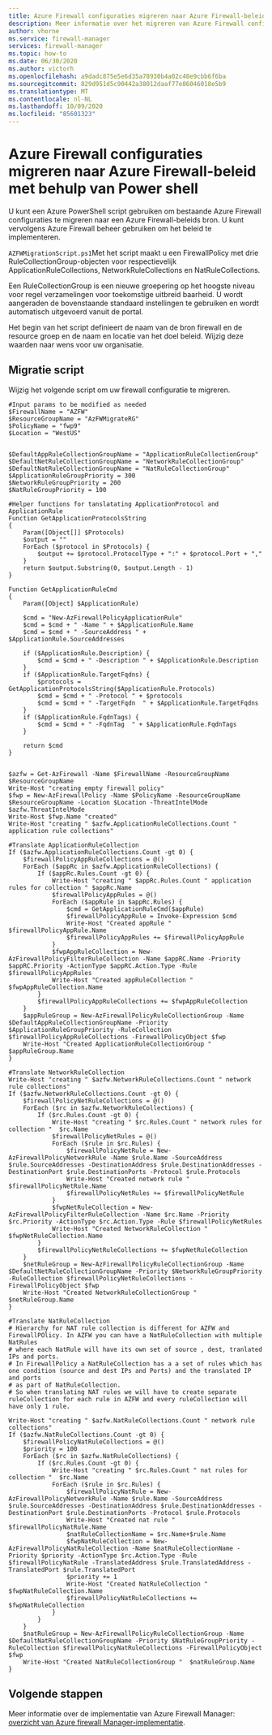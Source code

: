 ```yaml
---
title: Azure Firewall configuraties migreren naar Azure Firewall-beleid met behulp van Power shell
description: Meer informatie over het migreren van Azure Firewall configuraties naar Azure Firewall-beleid
author: vhorne
ms.service: firewall-manager
services: firewall-manager
ms.topic: how-to
ms.date: 06/30/2020
ms.author: victorh
ms.openlocfilehash: a9dadc875e5e6d35a78930b4a02c48e9cbb6f6ba
ms.sourcegitcommit: 829d951d5c90442a38012daaf77e86046018e5b9
ms.translationtype: MT
ms.contentlocale: nl-NL
ms.lasthandoff: 10/09/2020
ms.locfileid: "85601323"
---
```

# <a name="migrate-azure-firewall-configurations-to-azure-firewall-policy-using-powershell"></a>Azure Firewall configuraties migreren naar Azure Firewall-beleid met behulp van Power shell

U kunt een Azure PowerShell script gebruiken om bestaande Azure Firewall configuraties te migreren naar een Azure Firewall-beleids bron. U kunt vervolgens Azure Firewall beheer gebruiken om het beleid te implementeren.

`AZFWMigrationScript.ps1`Met het script maakt u een FirewallPolicy met drie RuleCollectionGroup-objecten voor respectievelijk ApplicationRuleCollections, NetworkRuleCollections en NatRuleCollections. 

Een RuleCollectionGroup is een nieuwe groepering op het hoogste niveau voor regel verzamelingen voor toekomstige uitbreid baarheid. U wordt aangeraden de bovenstaande standaard instellingen te gebruiken en wordt automatisch uitgevoerd vanuit de portal.

Het begin van het script definieert de naam van de bron firewall en de resource groep en de naam en locatie van het doel beleid. Wijzig deze waarden naar wens voor uw organisatie.

## <a name="migration-script"></a>Migratie script

Wijzig het volgende script om uw firewall configuratie te migreren.

```azurepowershell
#Input params to be modified as needed
$FirewallName = "AZFW"
$ResourceGroupName = "AzFWMigrateRG"
$PolicyName = "fwp9"
$Location = "WestUS"


$DefaultAppRuleCollectionGroupName = "ApplicationRuleCollectionGroup"
$DefaultNetRuleCollectionGroupName = "NetworkRuleCollectionGroup"
$DefaultNatRuleCollectionGroupName = "NatRuleCollectionGroup"
$ApplicationRuleGroupPriority = 300
$NetworkRuleGroupPriority = 200
$NatRuleGroupPriority = 100

#Helper functions for tanslatating ApplicationProtocol and ApplicationRule
Function GetApplicationProtocolsString
{
    Param([Object[]] $Protocols)
    $output = ""
    ForEach ($protocol in $Protocols) {
        $output += $protocol.ProtocolType + ":" + $protocol.Port + ","
    }
    return $output.Substring(0, $output.Length - 1)
}

Function GetApplicationRuleCmd
{
    Param([Object] $ApplicationRule)
    
    $cmd = "New-AzFirewallPolicyApplicationRule"
    $cmd = $cmd + " -Name " + $ApplicationRule.Name
    $cmd = $cmd + " -SourceAddress " + $ApplicationRule.SourceAddresses
    
    if ($ApplicationRule.Description) {
        $cmd = $cmd + " -Description " + $ApplicationRule.Description
    }
    if ($ApplicationRule.TargetFqdns) {
        $protocols = GetApplicationProtocolsString($ApplicationRule.Protocols)
        $cmd = $cmd + " -Protocol " + $protocols
        $cmd = $cmd + " -TargetFqdn  " + $ApplicationRule.TargetFqdns
    }
    if ($ApplicationRule.FqdnTags) {
        $cmd = $cmd + " -FqdnTag  " + $ApplicationRule.FqdnTags
    }
    
    return $cmd
}


$azfw = Get-AzFirewall -Name $FirewallName -ResourceGroupName $ResourceGroupName
Write-Host "creating empty firewall policy"
$fwp = New-AzFirewallPolicy -Name $PolicyName -ResourceGroupName $ResourceGroupName -Location $Location -ThreatIntelMode $azfw.ThreatIntelMode
Write-Host $fwp.Name "created"
Write-Host "creating " $azfw.ApplicationRuleCollections.Count " application rule collections"

#Translate ApplicationRuleCollection
If ($azfw.ApplicationRuleCollections.Count -gt 0) {
    $firewallPolicyAppRuleCollections = @()
    ForEach ($appRc in $azfw.ApplicationRuleCollections) {
        If ($appRc.Rules.Count -gt 0) {
            Write-Host "creating " $appRc.Rules.Count " application rules for collection " $appRc.Name
            $firewallPolicyAppRules = @()
            ForEach ($appRule in $appRc.Rules) {
                $cmd = GetApplicationRuleCmd($appRule)
                $firewallPolicyAppRule = Invoke-Expression $cmd
                Write-Host "Created appRule " $firewallPolicyAppRule.Name
                $firewallPolicyAppRules += $firewallPolicyAppRule
            }
            $fwpAppRuleCollection = New-AzFirewallPolicyFilterRuleCollection -Name $appRC.Name -Priority $appRC.Priority -ActionType $appRC.Action.Type -Rule $firewallPolicyAppRules
            Write-Host "Created appRuleCollection "  $fwpAppRuleCollection.Name
        }
        $firewallPolicyAppRuleCollections += $fwpAppRuleCollection
    }
    $appRuleGroup = New-AzFirewallPolicyRuleCollectionGroup -Name $DefaultAppRuleCollectionGroupName -Priority $ApplicationRuleGroupPriority -RuleCollection $firewallPolicyAppRuleCollections -FirewallPolicyObject $fwp 
    Write-Host "Created ApplicationRuleCollectionGroup "  $appRuleGroup.Name
}

#Translate NetworkRuleCollection
Write-Host "creating " $azfw.NetworkRuleCollections.Count " network rule collections"
If ($azfw.NetworkRuleCollections.Count -gt 0) {
    $firewallPolicyNetRuleCollections = @()
    ForEach ($rc in $azfw.NetworkRuleCollections) {
        If ($rc.Rules.Count -gt 0) {
            Write-Host "creating " $rc.Rules.Count " network rules for collection "  $rc.Name
            $firewallPolicyNetRules = @()
            ForEach ($rule in $rc.Rules) {
                $firewallPolicyNetRule = New-AzFirewallPolicyNetworkRule -Name $rule.Name -SourceAddress $rule.SourceAddresses -DestinationAddress $rule.DestinationAddresses -DestinationPort $rule.DestinationPorts -Protocol $rule.Protocols
                Write-Host "Created network rule " $firewallPolicyNetRule.Name
                $firewallPolicyNetRules += $firewallPolicyNetRule
            }
            $fwpNetRuleCollection = New-AzFirewallPolicyFilterRuleCollection -Name $rc.Name -Priority $rc.Priority -ActionType $rc.Action.Type -Rule $firewallPolicyNetRules
            Write-Host "Created NetworkRuleCollection "  $fwpNetRuleCollection.Name
        }
        $firewallPolicyNetRuleCollections += $fwpNetRuleCollection
    }
    $netRuleGroup = New-AzFirewallPolicyRuleCollectionGroup -Name $DefaultNetRuleCollectionGroupName -Priority $NetworkRuleGroupPriority -RuleCollection $firewallPolicyNetRuleCollections -FirewallPolicyObject $fwp 
    Write-Host "Created NetworkRuleCollectionGroup "  $netRuleGroup.Name
}

#Translate NatRuleCollection
# Hierarchy for NAT rule collection is different for AZFW and FirewallPOlicy. In AZFW you can have a NatRuleCollection with multiple NatRules
# where each NatRule will have its own set of source , dest, tranlated IPs and ports. 
# In FirewallPolicy a NatRuleCollection has a a set of rules which has one condition (source and dest IPs and Ports) and the translated IP and ports 
# as part of NatRuleCollection.
# So when translating NAT rules we will have to create separate ruleCollection for each rule in AZFW and every ruleCollection will have only 1 rule.

Write-Host "creating " $azfw.NatRuleCollections.Count " network rule collections"
If ($azfw.NatRuleCollections.Count -gt 0) {
    $firewallPolicyNatRuleCollections = @()
    $priority = 100
    ForEach ($rc in $azfw.NatRuleCollections) {
        If ($rc.Rules.Count -gt 0) {
            Write-Host "creating " $rc.Rules.Count " nat rules for collection "  $rc.Name
            ForEach ($rule in $rc.Rules) {
                $firewallPolicyNatRule = New-AzFirewallPolicyNetworkRule -Name $rule.Name -SourceAddress $rule.SourceAddresses -DestinationAddress $rule.DestinationAddresses -DestinationPort $rule.DestinationPorts -Protocol $rule.Protocols
                Write-Host "Created nat rule " $firewallPolicyNatRule.Name
                $natRuleCollectionName = $rc.Name+$rule.Name
                $fwpNatRuleCollection = New-AzFirewallPolicyNatRuleCollection -Name $natRuleCollectionName -Priority $priority -ActionType $rc.Action.Type -Rule $firewallPolicyNatRule -TranslatedAddress $rule.TranslatedAddress -TranslatedPort $rule.TranslatedPort
                $priority += 1
                Write-Host "Created NatRuleCollection "  $fwpNatRuleCollection.Name
                $firewallPolicyNatRuleCollections += $fwpNatRuleCollection
            }
        }   
    }
    $natRuleGroup = New-AzFirewallPolicyRuleCollectionGroup -Name $DefaultNatRuleCollectionGroupName -Priority $NatRuleGroupPriority -RuleCollection $firewallPolicyNatRuleCollections -FirewallPolicyObject $fwp 
    Write-Host "Created NatRuleCollectionGroup "  $natRuleGroup.Name
}
```
## <a name="next-steps"></a>Volgende stappen

Meer informatie over de implementatie van Azure Firewall Manager: [overzicht van Azure firewall Manager-implementatie](deployment-overview.md).